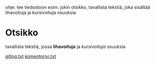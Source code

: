 ohje: tee tiedostoon esim. jokin otsikko, tavallista tekstiä, joka sisältää lihavoituja ja kursivoituja osuuksia

# Otsikko

tavallista tekstiä, jossa **lihavoituja** ja *kursivoituja* osuuksia

[gitlog.txt](https://github.com/akuivan/ot-harjoitustyo/blob/master/laskarit/viikko1/gitlog.txt)
[komentorivi.txt](https://github.com/akuivan/ot-harjoitustyo/blob/master/laskarit/viikko1/komentorivi.txt)
